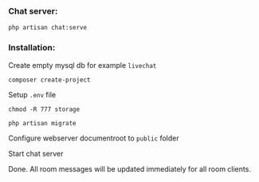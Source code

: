 ### Chat server:

`php artisan chat:serve`

### Installation:

Create empty mysql db for example `livechat`

`composer create-project`

Setup `.env` file

`chmod -R 777 storage`

`php artisan migrate`

Configure webserver documentroot to `public` folder

Start chat server

Done. All room messages will be updated immediately for all room clients.